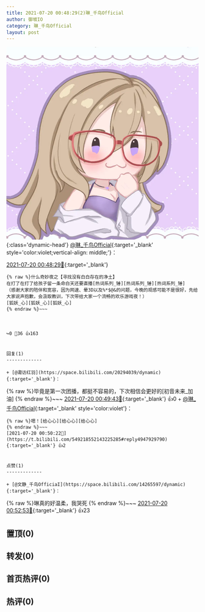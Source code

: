 ```yaml
---
title: 2021-07-20 00:48:29(2)琳_千鸟Official
author: 御坂IO
category: 琳_千鸟Official
layout: post
---
```


![img](/images/c0a88f85ebd0d056f37b114e0748e69556c8b488.jpg){:class='dynamic-head'}
[@琳_千鸟Official](https://space.bilibili.com/1620923329/dynamic){:target='_blank' style='color:violet;vertical-align: middle;'}：

[2021-07-20 00:48:29🔗](https://t.bilibili.com/549218552143225285){:target='_blank'}

~~~
{% raw %}什么奇妙夜之【寻找没有白白存在的净土】
在打了在打了给孩子留一条命白天还要直播[热词系列_锤][热词系列_锤][热词系列_锤]
（感谢大家的陪伴和宽容，因为网速、晕3D以及%*$@&的问题，今晚的观感可能不是很好，先给大家说声抱歉，会汲取教训，下次带给大家一个流畅的欢乐游戏夜！）
[狐妖_心][狐妖_心][狐妖_心]
{% endraw %}~~~



↪️0 💬36 👍163


回复(1)
-------------

+ [@诹访红羽](https://space.bilibili.com/20294039/dynamic){:target='_blank'}：
~~~
{% raw %}毕竟是第一次团播，都挺不容易的，下次相信会更好的[初音未来_加油]
{% endraw %}~~~
[2021-07-20 00:49:43🔗](https://t.bilibili.com/549218552143225285#reply4947932168){:target='_blank'} 👍0
    + [@琳_千鸟Official](https://space.bilibili.com/1620923329/dynamic){:target='_blank' style='color:violet'}：
~~~
{% raw %}嗯！[给心心][给心心][给心心]
{% endraw %}~~~
[2021-07-20 00:50:22🔗](https://t.bilibili.com/549218552143225285#reply4947929790){:target='_blank'} 👍2


点赞(1)
-------------

+ [@文静_千鸟OfficiaI](https://space.bilibili.com/14265597/dynamic){:target='_blank'}：
~~~
{% raw %}琳真的好温柔，我哭死
{% endraw %}~~~
[2021-07-20 00:52:53🔗](https://t.bilibili.com/549218552143225285#reply4947943967){:target='_blank'} 👍23


置顶(0)
-------------



转发(0)
-------------



首页热评(0)
-------------



热评(0)
-------------



